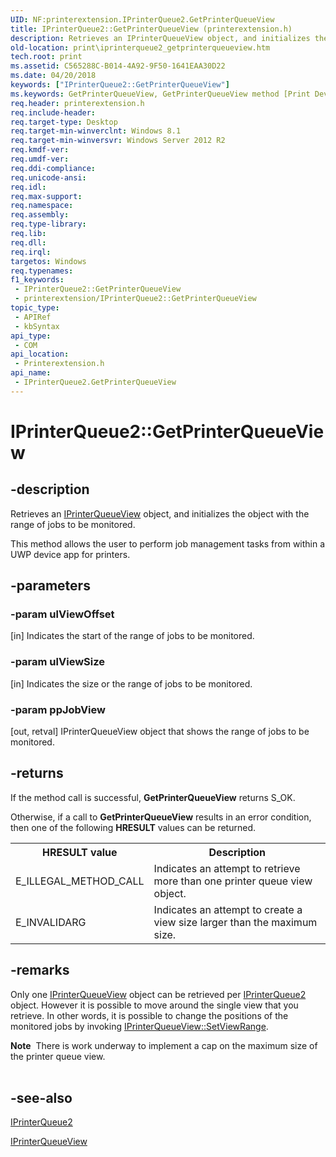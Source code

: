 ```yaml
---
UID: NF:printerextension.IPrinterQueue2.GetPrinterQueueView
title: IPrinterQueue2::GetPrinterQueueView (printerextension.h)
description: Retrieves an IPrinterQueueView object, and initializes the object with the range of jobs to be monitored.
old-location: print\iprinterqueue2_getprinterqueueview.htm
tech.root: print
ms.assetid: C565288C-B014-4A92-9F50-1641EAA30D22
ms.date: 04/20/2018
keywords: ["IPrinterQueue2::GetPrinterQueueView"]
ms.keywords: GetPrinterQueueView, GetPrinterQueueView method [Print Devices], GetPrinterQueueView method [Print Devices],IPrinterQueue2 interface, IPrinterQueue2 interface [Print Devices],GetPrinterQueueView method, IPrinterQueue2.GetPrinterQueueView, IPrinterQueue2::GetPrinterQueueView, print.iprinterqueue2_getprinterqueueview, printerextension/IPrinterQueue2::GetPrinterQueueView
req.header: printerextension.h
req.include-header: 
req.target-type: Desktop
req.target-min-winverclnt: Windows 8.1
req.target-min-winversvr: Windows Server 2012 R2
req.kmdf-ver: 
req.umdf-ver: 
req.ddi-compliance: 
req.unicode-ansi: 
req.idl: 
req.max-support: 
req.namespace: 
req.assembly: 
req.type-library: 
req.lib: 
req.dll: 
req.irql: 
targetos: Windows
req.typenames: 
f1_keywords:
 - IPrinterQueue2::GetPrinterQueueView
 - printerextension/IPrinterQueue2::GetPrinterQueueView
topic_type:
 - APIRef
 - kbSyntax
api_type:
 - COM
api_location:
 - Printerextension.h
api_name:
 - IPrinterQueue2.GetPrinterQueueView
---
```


# IPrinterQueue2::GetPrinterQueueView


## -description

Retrieves an <a href="/windows-hardware/drivers/ddi/printerextension/nn-printerextension-iprinterqueueview">IPrinterQueueView</a> object, and initializes the object with the range of jobs to be monitored.

This method allows the user to perform job management tasks from within a UWP  device app for printers.

## -parameters

### -param ulViewOffset 

[in]
Indicates the start of the range of jobs to be monitored.

### -param ulViewSize 

[in]
Indicates the size or the range of jobs to be monitored.

### -param ppJobView 

[out, retval]
IPrinterQueueView object that shows the range of jobs to be monitored.

## -returns

If the method call is successful, <b>GetPrinterQueueView</b> returns S_OK.

Otherwise, if a call to <b>GetPrinterQueueView</b> results in an error condition, then one of the following <b>HRESULT</b> values can be returned.
	  <table>
<tr>
<th>HRESULT value</th>
<th>Description</th>
</tr>
<tr>
<td>E_ILLEGAL_METHOD_CALL</td>
<td>Indicates an attempt to retrieve more than one printer queue view object.</td>
</tr>
<tr>
<td>E_INVALIDARG</td>
<td>Indicates an attempt to create a view size larger than the maximum size.</td>
</tr>
</table>

## -remarks

Only one <a href="/windows-hardware/drivers/ddi/printerextension/nn-printerextension-iprinterqueueview">IPrinterQueueView</a> object can be retrieved per <a href="/windows-hardware/drivers/ddi/printerextension/nn-printerextension-iprinterqueue2">IPrinterQueue2</a> object.
However it is possible to move around the single view that you retrieve. In other words, it is possible to  change the positions of the monitored jobs by invoking <a href="/windows-hardware/drivers/ddi/printerextension/nf-printerextension-iprinterqueueview-setviewrange">IPrinterQueueView::SetViewRange</a>.

<div class="alert"><b>Note</b>  There is work underway to implement a cap on the maximum size of the printer queue view.</div>
<div> </div>

## -see-also

<a href="/windows-hardware/drivers/ddi/printerextension/nn-printerextension-iprinterqueue2">IPrinterQueue2</a>



<a href="/windows-hardware/drivers/ddi/printerextension/nn-printerextension-iprinterqueueview">IPrinterQueueView</a>